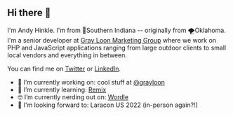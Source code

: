 ## Hi there 👋

I'm Andy Hinkle. I'm from 🌽Southern Indiana -- originally from 🌪️Oklahoma. I'm a senior developer at [Gray Loon Marketing Group](https://grayloon.com/) where we work on PHP and JavaScript applications ranging from large outdoor clients to small local vendors and everything in between.

You can find me on [Twitter](https://twitter.com/andyhnk) or [LinkedIn](https://www.linkedin.com/in/athinkle/).

- 🔭 I’m currently working on: cool stuff at [@grayloon](https://github.com/grayloon)
- 🌱 I’m currently learning: [Remix](https://remix.run/)
- 🤓 I’m currently nerding out on: [Wordle](https://powerlanguage.co.uk/wordle/)
- 🤩 I'm looking forward to: Laracon US 2022 (in-person again?!)
